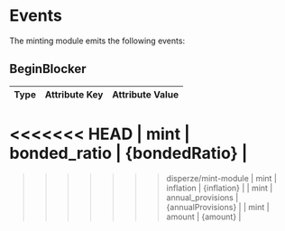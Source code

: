 <!--
order: 5
-->

# Events

The minting module emits the following events:

## BeginBlocker

| Type | Attribute Key     | Attribute Value    |
|------|-------------------|--------------------|
<<<<<<< HEAD
| mint | bonded_ratio      | {bondedRatio}      |
=======
>>>>>>> disperze/mint-module
| mint | inflation         | {inflation}        |
| mint | annual_provisions | {annualProvisions} |
| mint | amount            | {amount}           |
